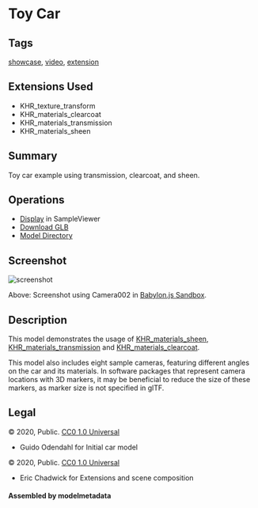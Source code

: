 # Toy Car

## Tags

[showcase](../../Models-showcase.md), [video](../../Models-video.md), [extension](../../Models-extension.md)

## Extensions Used

* KHR_texture_transform
* KHR_materials_clearcoat
* KHR_materials_transmission
* KHR_materials_sheen

## Summary

Toy car example using transmission, clearcoat, and sheen.

## Operations

* [Display](https://github.khronos.org/glTF-Sample-Viewer-Release/?model=https://raw.GithubUserContent.com/KhronosGroup/glTF-Sample-Assets/main/./Models/ToyCar/glTF-Binary/ToyCar.glb) in SampleViewer
* [Download GLB](https://raw.GithubUserContent.com/KhronosGroup/glTF-Sample-Assets/main/./Models/ToyCar/glTF-Binary/ToyCar.glb)
* [Model Directory](./)

## Screenshot

![screenshot](screenshot/screenshot_large.jpg)

Above: Screenshot using Camera002 in [Babylon.js Sandbox](https://sandbox.babylonjs.com/).

## Description

This model demonstrates the usage of [KHR_materials_sheen](https://github.com/KhronosGroup/glTF/blob/master/extensions/2.0/Khronos/KHR_materials_sheen/README.md), [KHR_materials_transmission](https://github.com/KhronosGroup/glTF/blob/master/extensions/2.0/Khronos/KHR_materials_transmission/README.md) and [KHR_materials_clearcoat](https://github.com/KhronosGroup/glTF/blob/master/extensions/2.0/Khronos/KHR_materials_clearcoat/README.md).

This model also includes eight sample cameras, featuring different angles on the car and its materials.  In software packages that represent camera locations with 3D markers, it may be beneficial to reduce the size of these markers, as marker size is not specified in glTF.



## Legal

&copy; 2020, Public. [CC0 1.0 Universal](https://creativecommons.org/publicdomain/zero/1.0/legalcode)

 - Guido Odendahl for Initial car model

&copy; 2020, Public. [CC0 1.0 Universal](https://creativecommons.org/publicdomain/zero/1.0/legalcode)

 - Eric Chadwick for Extensions and scene composition

#### Assembled by modelmetadata